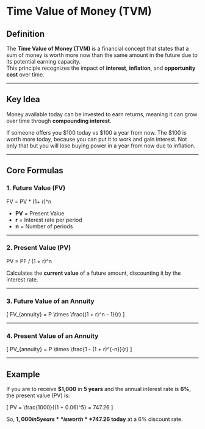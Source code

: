 # Time Value of Money (TVM)

## Definition
The **Time Value of Money (TVM)** is a financial concept that states that a sum of money is worth more now than the same amount in the future due to its potential earning capacity.  
This principle recognizes the impact of **interest**, **inflation**, and **opportunity cost** over time.

---

## Key Idea
Money available today can be invested to earn returns, meaning it can grow over time through **compounding interest**.

If someone offers you $100 today vs $100 a year from now. The $100 is worth more today, because you can put it to work and gain interest. Not only that but you will lose buying power in a year from now due to inflation.

---

## Core Formulas

### 1. Future Value (FV)

FV = PV * (1+ r)^n

- **PV** = Present Value  
- **r** = Interest rate per period  
- **n** = Number of periods  

---

### 2. Present Value (PV)
PV = PF / (1 + r)^n

Calculates the **current value** of a future amount, discounting it by the interest rate.

---

### 3. Future Value of an Annuity
\[
FV_{annuity} = P \times \frac{(1 + r)^n - 1}{r}
\]

---

### 4. Present Value of an Annuity
\[
PV_{annuity} = P \times \frac{1 - (1 + r)^{-n}}{r}
\]

---

## Example
If you are to receive **$1,000** in **5 years** and the annual interest rate is **6%**,  
the present value (PV) is:

\[
PV = \frac{1000}{(1 + 0.06)^5} = 747.26
\]

So, **$1,000 in 5 years** is worth **$747.26 today** at a 6% discount rate.
